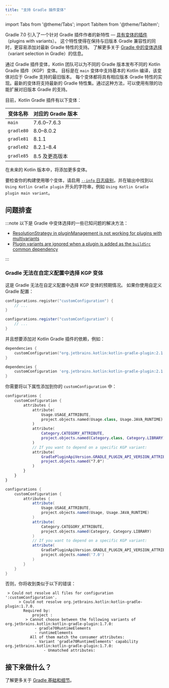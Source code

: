 ```yaml
---
title: "支持 Gradle 插件变体"
---
```

import Tabs from '@theme/Tabs';
import TabItem from '@theme/TabItem';

Gradle 7.0 引入了一个针对 Gradle 插件作者的新特性 — [具有变体的插件](https://docs.gradle.org/7.0/userguide/implementing_gradle_plugins.html#plugin-with-variants)（plugins with variants）。
这个特性使得在保持与旧版本 Gradle 兼容性的同时，更容易添加对最新 Gradle 特性的支持。
了解更多关于 [Gradle 中的变体选择](https://docs.gradle.org/current/userguide/variant_model.html)（variant selection in Gradle）的信息。

通过 Gradle 插件变体，Kotlin 团队可以为不同的 Gradle 版本发布不同的 Kotlin Gradle 插件（KGP）变体。
目标是在 `main` 变体中支持基本的 Kotlin 编译，该变体对应于 Gradle 支持的最旧版本。
每个变体都将具有相应版本 Gradle 特性的实现。最新的变体将支持最新的 Gradle 特性集。通过这种方法，可以使用有限的功能扩展对旧版本 Gradle 的支持。

目前，Kotlin Gradle 插件有以下变体：

| 变体名称 | 对应的 Gradle 版本 |
|---|---|
| `main` | 7.6.0–7.6.3 |
| `gradle80` | 8.0–8.0.2 |
| `gradle81` | 8.1.1 |
| `gradle82` | 8.2.1–8.4 |
| `gradle85` | 8.5 及更高版本 |

在未来的 Kotlin 版本中，将添加更多变体。

要检查你的构建使用哪个变体，请启用 [`--info` 日志级别](https://docs.gradle.org/current/userguide/logging.html#sec:choosing_a_log_level)，并在输出中找到以 `Using Kotlin Gradle plugin` 开头的字符串，例如 `Using Kotlin Gradle plugin main variant`。

## 问题排查

:::note
以下是 Gradle 中变体选择的一些已知问题的解决方法：
* [ResolutionStrategy in pluginManagement is not working for plugins with multivariants](https://github.com/gradle/gradle/issues/20545)
* [Plugin variants are ignored when a plugin is added as the `buildSrc` common dependency](https://github.com/gradle/gradle/issues/20847)

:::

### Gradle 无法在自定义配置中选择 KGP 变体

这是 Gradle 无法在自定义配置中选择 KGP 变体的预期情况。
如果你使用自定义 Gradle 配置：

<Tabs groupId="build-script">
<TabItem value="kotlin" label="Kotlin" default>

```kotlin
configurations.register("customConfiguration") {
    // ...
}
```

</TabItem>
<TabItem value="groovy" label="Groovy" default>

```groovy
configurations.register("customConfiguration") {
    // ...
}
```

</TabItem>
</Tabs>

并且想要添加对 Kotlin Gradle 插件的依赖，例如：

<Tabs groupId="build-script">
<TabItem value="kotlin" label="Kotlin" default>

```kotlin
dependencies {
    customConfiguration("org.jetbrains.kotlin:kotlin-gradle-plugin:2.1.20")
}
```

</TabItem>
<TabItem value="groovy" label="Groovy" default>

```groovy
dependencies {
    customConfiguration 'org.jetbrains.kotlin:kotlin-gradle-plugin:2.1.20'
}
```

</TabItem>
</Tabs>

你需要将以下属性添加到你的 `customConfiguration` 中：

<Tabs groupId="build-script">
<TabItem value="kotlin" label="Kotlin" default>

```kotlin
configurations {
    customConfiguration {
        attributes {
            attribute(
                Usage.USAGE_ATTRIBUTE,
                project.objects.named(Usage.class, Usage.JAVA_RUNTIME)
            )
            attribute(
                Category.CATEGORY_ATTRIBUTE,
                project.objects.named(Category.class, Category.LIBRARY)
            )
            // If you want to depend on a specific KGP variant:
            attribute(
                GradlePluginApiVersion.GRADLE_PLUGIN_API_VERSION_ATTRIBUTE,
                project.objects.named("7.0")
            )
        }
    }
}
```

</TabItem>
<TabItem value="groovy" label="Groovy" default>

```groovy
configurations {
    customConfiguration {
        attributes {
            attribute(
                Usage.USAGE_ATTRIBUTE,
                project.objects.named(Usage, Usage.JAVA_RUNTIME)
            )
            attribute(
                Category.CATEGORY_ATTRIBUTE,
                project.objects.named(Category, Category.LIBRARY)
            )
            // If you want to depend on a specific KGP variant:
            attribute(
                GradlePluginApiVersion.GRADLE_PLUGIN_API_VERSION_ATTRIBUTE,
                project.objects.named('7.0')
            )
        }
    }
}
```

</TabItem>
</Tabs>

否则，你将收到类似于以下的错误：

```none
 > Could not resolve all files for configuration ':customConfiguration'.
      > Could not resolve org.jetbrains.kotlin:kotlin-gradle-plugin:1.7.0.
        Required by:
            project :
         > Cannot choose between the following variants of org.jetbrains.kotlin:kotlin-gradle-plugin:1.7.0:
             - gradle70RuntimeElements
             - runtimeElements
           All of them match the consumer attributes:
             - Variant 'gradle70RuntimeElements' capability org.jetbrains.kotlin:kotlin-gradle-plugin:1.7.0:
                 - Unmatched attributes:
```

## 接下来做什么？

了解更多关于 [Gradle 基础和细节](https://docs.gradle.org/current/userguide/userguide.html)。
